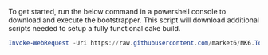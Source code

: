 To get started, run the below command in a powershell console to download and execute the bootstrapper. This script will download additional scripts needed to setup a fully functional cake build.

```powershell
Invoke-WebRequest -Uri https://raw.githubusercontent.com/market6/MK6.Tools.CakeBuild/master/Bootstrapper/bootstrap.ps1 -OutFile bootstrap.ps1; .\bootstrap.ps1
```